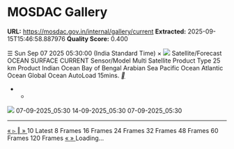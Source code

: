 # MOSDAC Gallery

**URL:** https://mosdac.gov.in/internal/gallery/current
**Extracted:** 2025-09-15T15:46:58.887976
**Quality Score:** 0.400

☰
Sun Sep 07 2025 05:30:00 (India Standard Time)
×
![](https://mosdac.gov.in/gallery/icons/mgallery.png)
Satellite/Forecast OCEAN SURFACE CURRENT
Sensor/Model Multi Satellite
Product Type 25 km
Product Indian Ocean Bay of Bengal Arabian Sea Pacific Ocean Atlantic Ocean Global Ocean
AutoLoad 15mins.
[ __ ](https://mosdac.gov.in/gallery/index.html?ds=current)
+ -
![](https://mosdac.gov.in/look/SCATCURRENT/gallery/2025/07SEP/E6CUR_07SEP2025_0000_NIO.gif)
07-09-2025_05:30 14-09-2025_05:30 07-09-2025_05:30
  *   *   *   *   *   *   *   * 

[ « ](https://mosdac.gov.in/gallery/index.html?ds=current) [ ▹ ](https://mosdac.gov.in/gallery/index.html?ds=current) [ ‖ ](https://mosdac.gov.in/gallery/index.html?ds=current) [ » ](https://mosdac.gov.in/gallery/index.html?ds=current)
10
Latest 8 Frames 16 Frames 24 Frames 32 Frames 48 Frames 60 Frames 120 Frames
[ « ](https://mosdac.gov.in/gallery/index.html?ds=current) [ » ](https://mosdac.gov.in/gallery/index.html?ds=current)
Loading... 
